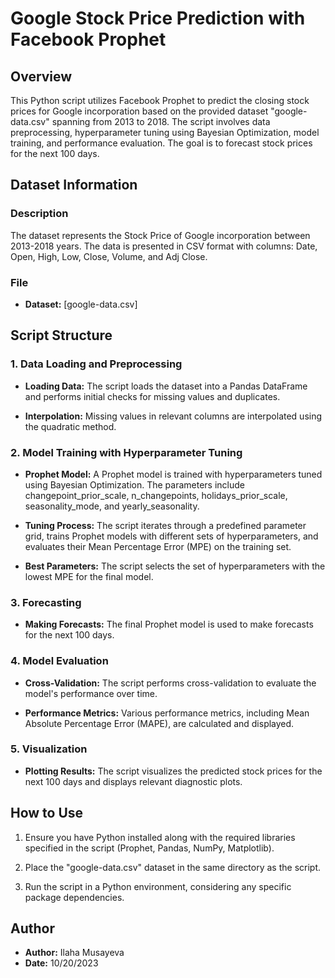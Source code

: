 # Google Stock Price Prediction with Facebook Prophet

## Overview

This Python script utilizes Facebook Prophet to predict the closing stock prices for Google incorporation based on the provided dataset "google-data.csv" spanning from 2013 to 2018. The script involves data preprocessing, hyperparameter tuning using Bayesian Optimization, model training, and performance evaluation. The goal is to forecast stock prices for the next 100 days.

## Dataset Information

### Description

The dataset represents the Stock Price of Google incorporation between 2013-2018 years. The data is presented in CSV format with columns: Date, Open, High, Low, Close, Volume, and Adj Close.

### File

- **Dataset:** [google-data.csv]

## Script Structure

### 1. Data Loading and Preprocessing

- **Loading Data:** The script loads the dataset into a Pandas DataFrame and performs initial checks for missing values and duplicates.

- **Interpolation:** Missing values in relevant columns are interpolated using the quadratic method.

### 2. Model Training with Hyperparameter Tuning

- **Prophet Model:** A Prophet model is trained with hyperparameters tuned using Bayesian Optimization. The parameters include changepoint_prior_scale, n_changepoints, holidays_prior_scale, seasonality_mode, and yearly_seasonality.

- **Tuning Process:** The script iterates through a predefined parameter grid, trains Prophet models with different sets of hyperparameters, and evaluates their Mean Percentage Error (MPE) on the training set.

- **Best Parameters:** The script selects the set of hyperparameters with the lowest MPE for the final model.

### 3. Forecasting

- **Making Forecasts:** The final Prophet model is used to make forecasts for the next 100 days.

### 4. Model Evaluation

- **Cross-Validation:** The script performs cross-validation to evaluate the model's performance over time.

- **Performance Metrics:** Various performance metrics, including Mean Absolute Percentage Error (MAPE), are calculated and displayed.

### 5. Visualization

- **Plotting Results:** The script visualizes the predicted stock prices for the next 100 days and displays relevant diagnostic plots.

## How to Use

1. Ensure you have Python installed along with the required libraries specified in the script (Prophet, Pandas, NumPy, Matplotlib).

2. Place the "google-data.csv" dataset in the same directory as the script.

3. Run the script in a Python environment, considering any specific package dependencies.

## Author

- **Author:** Ilaha Musayeva
- **Date:** 10/20/2023


